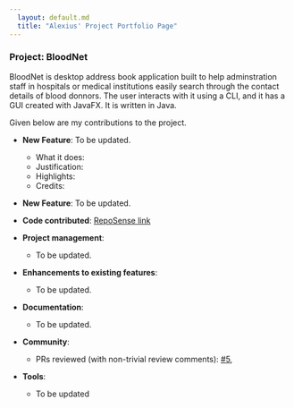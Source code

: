 ```yaml
---
  layout: default.md
  title: "Alexius' Project Portfolio Page"
---
```


### Project: BloodNet

BloodNet is desktop address book application built to help adminstration staff in hospitals or medical institutions easily search through the contact details of blood donnors. The user interacts with it using a CLI, and it has a GUI created with JavaFX. It is written in Java.

Given below are my contributions to the project.

* **New Feature**: To be updated.
  * What it does: 
  * Justification: 
  * Highlights: 
  * Credits: 

* **New Feature**: To be updated.

* **Code contributed**: [RepoSense link]()

* **Project management**: 
  * To be updated.

* **Enhancements to existing features**:
  * To be updated.

* **Documentation**:
  * To be updated.

* **Community**:
  * PRs reviewed (with non-trivial review comments): [\#5](https://github.com/AY2526S1-CS2103T-T16-4/tp/pull/5), 

* **Tools**:
  * To be updated
